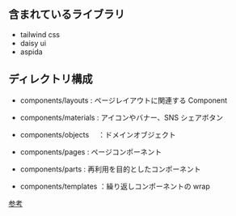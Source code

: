 ## 含まれているライブラリ

- tailwind css
- daisy ui
- aspida

## ディレクトリ構成

- components/layouts : ページレイアウトに関連する Component

- components/materials : アイコンやバナー、SNS シェアボタン

- components/objects 　：ドメインオブジェクト

- components/pages : ページコンポーネント

- components/parts : 再利用を目的としたコンポーネント

- components/templates ：繰り返しコンポーネントの wrap

[参考](https://www.wantedly.com/companies/noschool/post_articles/308035)
